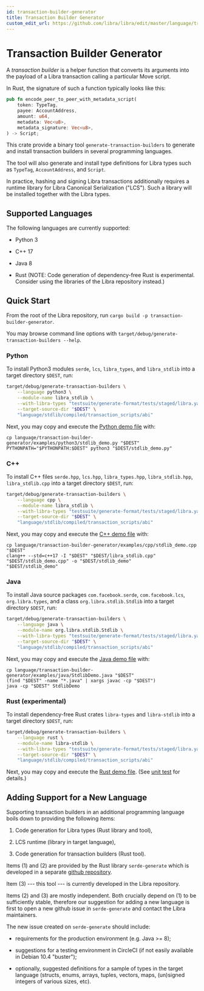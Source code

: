 ```yaml
---
id: transaction-builder-generator
title: Transaction Builder Generator
custom_edit_url: https://github.com/libra/libra/edit/master/language/transaction-builder-generator/README.md
---
```


# Transaction Builder Generator

A *transaction builder* is a helper function that converts its arguments into the payload of a Libra transaction calling a particular Move script.

In Rust, the signature of such a function typically looks like this:
```rust
pub fn encode_peer_to_peer_with_metadata_script(
    token: TypeTag,
    payee: AccountAddress,
    amount: u64,
    metadata: Vec<u8>,
    metadata_signature: Vec<u8>,
) -> Script;
```

This crate provide a binary tool `generate-transaction-builders` to generate and install transaction builders in several programming languages.

The tool will also generate and install type definitions for Libra types such as `TypeTag`, `AccountAddress`, and `Script`.

In practice, hashing and signing Libra transactions additionally requires a runtime library for Libra Canonical Serialization ("LCS").
Such a library will be installed together with the Libra types.


## Supported Languages

The following languages are currently supported:

* Python 3

* C++ 17

* Java 8

* Rust (NOTE: Code generation of dependency-free Rust is experimental. Consider using the libraries of the Libra repository instead.)


## Quick Start

From the root of the Libra repository, run `cargo build -p transaction-builder-generator`.

You may browse command line options with `target/debug/generate-transaction-builders --help`.

### Python

To install Python3 modules `serde`, `lcs`, `libra_types`, and `libra_stdlib` into a target directory `$DEST`, run:
```bash
target/debug/generate-transaction-builders \
    --language python3 \
    --module-name libra_stdlib \
    --with-libra-types "testsuite/generate-format/tests/staged/libra.yaml" \
    --target-source-dir "$DEST" \
    "language/stdlib/compiled/transaction_scripts/abi"
```
Next, you may copy and execute the [Python demo file](examples/python3/stdlib_demo.py) with:
```
cp language/transaction-builder-generator/examples/python3/stdlib_demo.py "$DEST"
PYTHONPATH="$PYTHONPATH:$DEST" python3 "$DEST/stdlib_demo.py"
```

### C++

To install C++ files `serde.hpp`, `lcs.hpp`, `libra_types.hpp`, `libra_stdlib.hpp`, `libra_stdlib.cpp` into a target directory `$DEST`, run:
```bash
target/debug/generate-transaction-builders \
    --language cpp \
    --module-name libra_stdlib \
    --with-libra-types "testsuite/generate-format/tests/staged/libra.yaml" \
    --target-source-dir "$DEST" \
    "language/stdlib/compiled/transaction_scripts/abi"
```
Next, you may copy and execute the [C++ demo file](examples/cpp/stdlib_demo.cpp) with:
```
cp language/transaction-builder-generator/examples/cpp/stdlib_demo.cpp "$DEST"
clang++ --std=c++17 -I "$DEST" "$DEST/libra_stdlib.cpp" "$DEST/stdlib_demo.cpp" -o "$DEST/stdlib_demo"
"$DEST/stdlib_demo"
```

### Java

To install Java source packages `com.facebook.serde`, `com.facebook.lcs`, `org.libra.types`, and a class `org.libra.stdlib.Stdlib` into a target directory `$DEST`, run:
```bash
target/debug/generate-transaction-builders \
    --language java \
    --module-name org.libra.stdlib.Stdlib \
    --with-libra-types "testsuite/generate-format/tests/staged/libra.yaml" \
    --target-source-dir "$DEST" \
    "language/stdlib/compiled/transaction_scripts/abi"
```
Next, you may copy and execute the [Java demo file](examples/java/StdlibDemo.java) with:
```
cp language/transaction-builder-generator/examples/java/StdlibDemo.java "$DEST"
(find "$DEST" -name "*.java" | xargs javac -cp "$DEST")
java -cp "$DEST" StdlibDemo
```

### Rust (experimental)

To install dependency-free Rust crates `libra-types` and `libra-stdlib` into a target directory `$DEST`, run:
```bash
target/debug/generate-transaction-builders \
    --language rust \
    --module-name libra-stdlib \
    --with-libra-types "testsuite/generate-format/tests/staged/libra.yaml" \
    --target-source-dir "$DEST" \
    "language/stdlib/compiled/transaction_scripts/abi"
```
Next, you may copy and execute the [Rust demo file](examples/rust/stdlib_demo.rs). (See [unit test](tests/generation.rs) for details.)


## Adding Support for a New Language

Supporting transaction builders in an additional programming language boils down to providing the following items:

1. Code generation for Libra types (Rust library and tool),

2. LCS runtime (library in target language),

3. Code generation for transaction builders (Rust tool).


Items (1) and (2) are provided by the Rust library `serde-generate` which is developed in a separate [github repository](https://github.com/facebookincubator/serde-reflection).

Item (3) --- this tool --- is currently developed in the Libra repository.

Items (2) and (3) are mostly independent. Both crucially depend on (1) to be sufficiently stable, therefore our suggestion for adding a new language is first to open a new github issue in `serde-generate` and contact the Libra maintainers.


The new issue created on `serde-generate` should include:

* requirements for the production environment (e.g. Java >= 8);

* suggestions for a testing environment in CircleCI (if not easily available in Debian 10.4 "buster");

* optionally, suggested definitions for a sample of types in the target language (structs, enums, arrays, tuples, vectors, maps, (un)signed integers of various sizes, etc).
